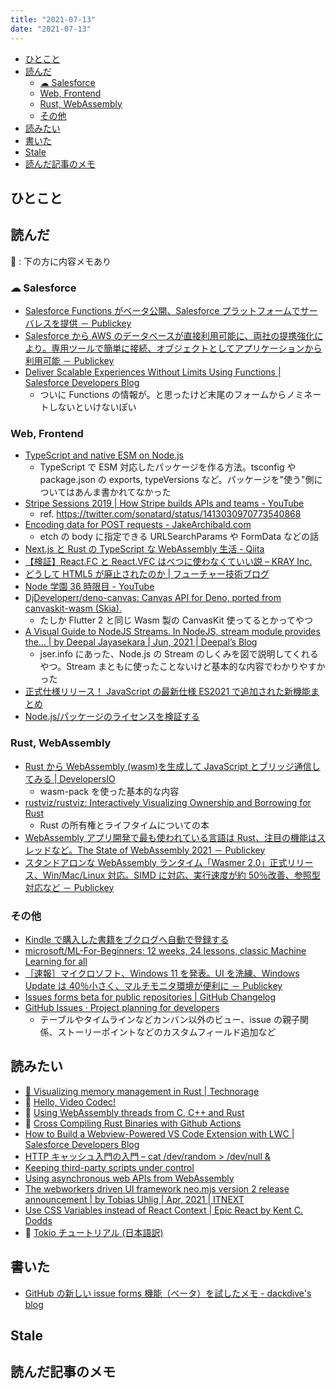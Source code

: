 ```yaml
---
title: "2021-07-13"
date: "2021-07-13"
---
```


<!-- TOC -->

- [ひとこと](#ひとこと)
- [読んだ](#読んだ)
  - [☁︎ Salesforce](#☁︎-salesforce)
  - [Web, Frontend](#web-frontend)
  - [Rust, WebAssembly](#rust-webassembly)
  - [その他](#その他)
- [読みたい](#読みたい)
- [書いた](#書いた)
- [Stale](#stale)
- [読んだ記事のメモ](#読んだ記事のメモ)

<!-- /TOC -->

## ひとこと

## 読んだ

📝 : 下の方に内容メモあり

### ☁︎ Salesforce

- [Salesforce Functions がベータ公開、Salesforce プラットフォームでサーバレスを提供 － Publickey](https://www.publickey1.jp/blog/21/salesforce_functionssalesforce.html)
- [Salesforce から AWS のデータベースが直接利用可能に、両社の提携強化により。専用ツールで簡単に接続、オブジェクトとしてアプリケーションから利用可能 － Publickey](https://www.publickey1.jp/blog/21/awssalesforcesalesforceaws.html)
- [Deliver Scalable Experiences Without Limits Using Functions | Salesforce Developers Blog](https://developer.salesforce.com/blogs/2021/06/functions-announcement.html)
  - ついに Functions の情報が。と思ったけど末尾のフォームからノミネートしないといけないぽい

### Web, Frontend

- [TypeScript and native ESM on Node.js](https://2ality.com/2021/06/typescript-esm-nodejs.html)
  - TypeScript で ESM 対応したパッケージを作る方法。tsconfig や package.json の exports, typeVersions など。パッケージを"使う"側についてはあんま書かれてなかった
- [Stripe Sessions 2019 | How Stripe builds APIs and teams - YouTube](https://www.youtube.com/watch?v=IEe-5VOv0Js)
  - ref. https://twitter.com/sonatard/status/1413030970773540868
- [Encoding data for POST requests - JakeArchibald.com](https://jakearchibald.com/2021/encoding-data-for-post-requests/)
  - etch の body に指定できる URLSearchParams や FormData などの話
- [Next.js と Rust の TypeScript な WebAssembly 生活 - Qiita](https://qiita.com/SoraKumo/items/d68b78bedda91ff08435)
- [【検証】React.FC と React.VFC はべつに使わなくていい説 – KRAY Inc.](https://kray.jp/blog/dont-have-to-use-react-fc-and-react-vfc/)
- [どうして HTML5 が廃止されたのか | フューチャー技術ブログ](https://future-architect.github.io/articles/20210621a/)
- [Node 学園 36 時限目 - YouTube](https://www.youtube.com/watch?v=if7KpvE_7Wc&t=6104s)
- [DjDeveloperr/deno-canvas: Canvas API for Deno, ported from canvaskit-wasm (Skia).](https://github.com/DjDeveloperr/deno-canvas)
  - たしか Flutter 2 と同じ Wasm 製の CanvasKit 使ってるとかってやつ
- [A Visual Guide to NodeJS Streams. In NodeJS, stream module provides the… | by Deepal Jayasekara | Jun, 2021 | Deepal’s Blog](https://blog.insiderattack.net/a-visual-guide-to-nodejs-streams-9d2d594a9bf5?source=social.tw)
  - jser.info にあった、Node.js の Stream のしくみを図で説明してくれるやつ。Stream まともに使ったことないけど基本的な内容でわかりやすかった
- [正式仕様リリース！ JavaScript の最新仕様 ES2021 で追加された新機能まとめ](https://zenn.dev/tonkotsuboy_com/articles/es2021-whats-new)
- [Node.js/パッケージのライセンスを検証する](https://zenn.dev/shztmk/articles/03_javascript-verify-licenses)

### Rust, WebAssembly

- [Rust から WebAssembly (wasm)を生成して JavaScript とブリッジ通信してみる | DevelopersIO](https://dev.classmethod.jp/articles/rust-webassembly-javascript/)
  - wasm-pack を使った基本的な内容
- [rustviz/rustviz: Interactively Visualizing Ownership and Borrowing for Rust](https://github.com/rustviz/rustviz)
  - Rust の所有権とライフタイムについての本
- [WebAssembly アプリ開発で最も使われている言語は Rust、注目の機能はスレッドなど。The State of WebAssembly 2021 － Publickey](https://www.publickey1.jp/blog/21/webassemblyrustthe_state_of_webassembly_2021.html)
- [スタンドアロンな WebAssembly ランタイム「Wasmer 2.0」正式リリース、Win/Mac/Linux 対応。SIMD に対応、実行速度が約 50％改善、参照型対応など － Publickey](https://www.publickey1.jp/blog/21/webassemblywasmer_20winmaclinuxsimd50.html)

### その他

- [Kindle で購入した書籍をブクログへ自動で登録する](https://zenn.dev/ysmtegsr/articles/c9077709acb67ff3f1d9)
- [microsoft/ML-For-Beginners: 12 weeks, 24 lessons, classic Machine Learning for all](https://github.com/microsoft/ML-For-Beginners)
- [［速報］マイクロソフト、Windows 11 を発表。UI を洗練、Windows Update は 40％小さく、マルチモニタ環境が便利に － Publickey](https://www.publickey1.jp/blog/21/windows_11uiwindows_update40.html)
- [Issues forms beta for public repositories | GitHub Changelog](https://github.blog/changelog/2021-06-23-issues-forms-beta-for-public-repositories/)
- [GitHub Issues · Project planning for developers](https://github.com/features/issues)
  - テーブルやタイムラインなどカンバン以外のビュー、issue の親子関係、ストーリーポイントなどのカスタムフィールド追加など

## 読みたい

- [🚀 Visualizing memory management in Rust | Technorage](https://deepu.tech/memory-management-in-rust/)
- 🦀 [Hello, Video Codec!](https://blog.tempus-ex.com/hello-video-codec/?utm_source=pocket_mylist)
- 🦀 [Using WebAssembly threads from C, C++ and Rust](https://web.dev/webassembly-threads/?utm_source=pocket_mylist)
- 🦀 [Cross Compiling Rust Binaries with Github Actions](https://www.rohanjain.in/cargo-cross/?utm_source=pocket_mylist)
- [How to Build a Webview-Powered VS Code Extension with LWC | Salesforce Developers Blog](https://developer.salesforce.com/blogs/2021/04/how-to-build-a-webview-powered-vs-code-extension-with-lightning-web-components.html)
- [HTTP キャッシュ入門の入門 – cat /dev/random > /dev/null &](http://blog.xcir.net/?p=2806)
- [Keeping third-party scripts under control](https://web.dev/controlling-third-party-scripts/)
- [Using asynchronous web APIs from WebAssembly](https://web.dev/asyncify/)
- [The webworkers driven UI framework neo.mjs version 2 release announcement | by Tobias Uhlig | Apr, 2021 | ITNEXT](https://itnext.io/the-webworkers-driven-ui-framework-neo-mjs-version-2-release-announcement-b91b476d6f16)
- [Use CSS Variables instead of React Context | Epic React by Kent C. Dodds](https://epicreact.dev/css-variables/)
- 📕 [Tokio チュートリアル (日本語訳)](https://zenn.dev/magurotuna/books/tokio-tutorial-ja)

## 書いた

- [GitHub の新しい issue forms 機能（ベータ）を試したメモ - dackdive's blog](https://dackdive.hateblo.jp/entry/2021/06/30/100000)

## Stale

## 読んだ記事のメモ
